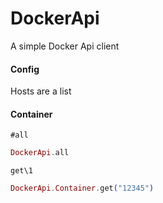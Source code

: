DockerApi
=========

A simple Docker Api client

#### Config
Hosts are a list 


#### Container

`#all`

```elixir
DockerApi.all
```

`get\1`

```elixir
DockerApi.Container.get("12345")
```
